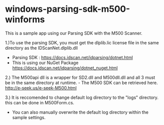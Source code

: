 # windows-parsing-sdk-m500-winforms
This is a sample app using our Parsing SDK with the M500 Scanner.



1.)To use the parsing SDK, you must get the dlplib.lic license file in the same directory as the IDScanNet.dlplib.dll
  - Parsing SDK : https://docs.idscan.net/idparsing/dotnet.html
  - This is using our NuGet Package https://docs.idscan.net/idparsing/dotnet_nuget.html

2.) The M500api dll is a wrapper for SD2.dll and M500dll.dll and all 3 must be in the same directory at runtime.
    - The M500 SDK can be retrieved here. http://e-seek.us/e-seek-M500.html

3.) It is reccomended to change default log directory to the "logs" directory. this can be done in M500Form.cs.
  - You can also manually overwrite the default log directory within the sample settings.
